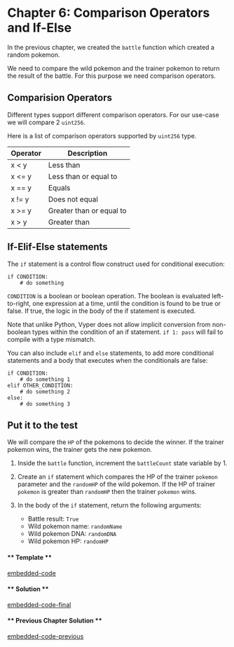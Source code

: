 # Chapter 6: Comparison Operators and If-Else

In the previous chapter, we created the `battle` function which created a random pokemon.

We need to compare the wild pokemon and the trainer pokemon to return the result of the battle. For this purpose we need comparison operators.

## Comparision Operators

Different types support different comparison operators. For our use-case we will compare 2 `uint256`.

Here is a list of comparison operators supported by `uint256` type.

| Operator | Description              |
| -------- | ------------------------ |
| x < y    | Less than                |
| x <= y   | Less than or equal to    |
| x == y   | Equals                   |
| x != y   | Does not equal           |
| x >= y   | Greater than or equal to |
| x > y    | Greater than             |

## If-Elif-Else statements

The `if` statement is a control flow construct used for conditional execution:

```vyper
if CONDITION:
    # do something
```

`CONDITION` is a boolean or boolean operation. The boolean is evaluated left-to-right, one expression at a time, until the condition is found to be true or false. If true, the logic in the body of the if statement is executed.

Note that unlike Python, Vyper does not allow implicit conversion from non-boolean types within the condition of an if statement. `if 1: pass` will fail to compile with a type mismatch.

You can also include `elif` and `else` statements, to add more conditional statements and a body that executes when the conditionals are false:

```vyper
if CONDITION:
    # do something 1
elif OTHER_CONDITION:
    # do something 2
else:
    # do something 3
```

## Put it to the test

We will compare the `HP` of the pokemons to decide the winner. If the trainer pokemon wins, the trainer gets the new pokemon.

1. Inside the `battle` function, increment the `battleCount` state variable by 1.

2. Create an `if` statement which compares the HP of the trainer `pokemon` parameter and the `randomHP` of the wild pokemon. If the HP of trainer `pokemon` is greater than `randomHP` then the trainer `pokemon` wins.

3. In the body of the `if` statement, return the following arguments:
   - Battle result: `True`
   - Wild pokemon name: `randomName`
   - Wild pokemon DNA: `randomDNA`
   - Wild pokemon HP: `randomHP`

<!-- tabs:start -->

#### ** Template **

[embedded-code](../assets/2/2.7-template-code.vy ':include :type=code embed-template')

#### ** Solution **

[embedded-code-final](../assets/2/2.7-finished-code.vy ':include :type=code embed-final')

#### ** Previous Chapter Solution **

[embedded-code-previous](../assets/2/2.6-finished-code.vy ':include :type=code embed-previous')

<!-- tabs:end -->
